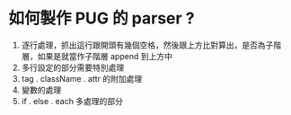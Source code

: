 # 如何製作 PUG 的 parser ?

1. 逐行處理，抓出這行跟開頭有幾個空格，然後跟上方比對算出，是否為子階層，如果是就當作子階層 append 到上方中
2. 多行設定的部分需要特別處理
3. tag . className . attr 的附加處理
4. 變數的處理
5. if . else . each 多處理的部分


